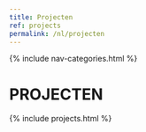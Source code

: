 ```yaml
---
title: Projecten
ref: projects
permalink: /nl/projecten
---
```

{% include nav-categories.html %}
# PROJECTEN

{% include projects.html %}